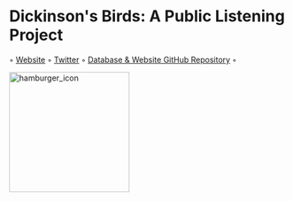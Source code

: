 # Dickinson's Birds: A Public Listening Project

◦ [Website](http://www.dickinsonsbirds.org) ◦ [Twitter](http://www.twitter.com/dickinsonsbirds) ◦ [Database & Website GitHub Repository](http://github.com/chimalsky/Martas-List) ◦

<img width="217" alt="hamburger_icon" src="https://user-images.githubusercontent.com/43213154/128097496-f0d99d12-994d-4627-bfc0-19b8dc59c821.png">




